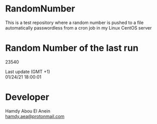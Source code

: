 # RandomNumber    
This is a test repository where a random number is pushed to a file automatically passwordless from a cron job in my Linux CentOS server    
# Random Number of the last run   
23540
      
Last update (GMT +1)    
01/24/21 18:00:01
# Developer    
Hamdy Abou El Anein   
hamdy.aea@protonmail.com
